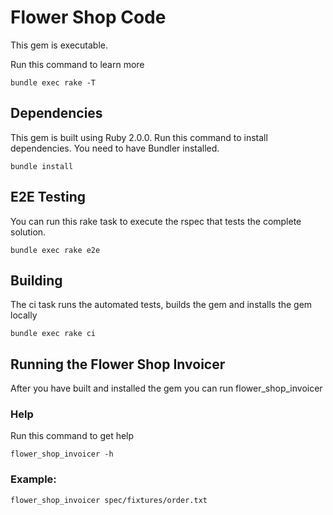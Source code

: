 Flower Shop Code
================

This gem is executable.

Run this command to learn more

```
bundle exec rake -T
```

Dependencies
------------

This gem is built using Ruby 2.0.0.
Run this command to install dependencies. You need to have Bundler installed.
```
bundle install
```

E2E Testing
-----------
You can run this rake task to execute the rspec that tests the complete solution.
```
bundle exec rake e2e
```


Building
--------

The ci task runs the automated tests, builds the gem and installs the gem locally
```
bundle exec rake ci
```

Running the Flower Shop Invoicer
---------------------------

After you have built and installed the gem you can run flower_shop_invoicer

### Help
Run this command to get help
```
flower_shop_invoicer -h
```

### Example:
```
flower_shop_invoicer spec/fixtures/order.txt
```

